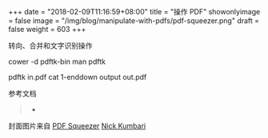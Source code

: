 +++
date = "2018-02-09T11:16:59+08:00"
title = "操作 PDF"
showonlyimage = false
image = "/img/blog/manipulate-with-pdfs/pdf-squeezer.png"
draft = false
weight = 603
+++

转向、合并和文字识别操作
<!--more-->

cower -d pdftk-bin
man pdftk

pdftk in.pdf cat 1-enddown output out.pdf

参考文档

> -

封面图片来自 [PDF Squeezer](https://dribbble.com/shots/1117540-PDF-Squeezer) <a href="https://dribbble.com/kumbari"><i class="fa fa-dribbble" aria-hidden="true"></i> Nick Kumbari</a>
